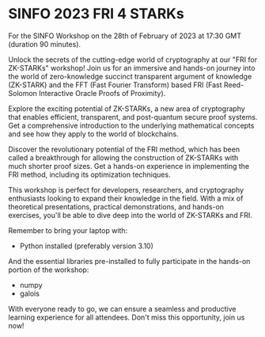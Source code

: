 # SINFO 2023 FRI 4 STARKs
For the SINFO Workshop on the 28th of February of 2023 at 17:30 GMT (duration 90 minutes).

Unlock the secrets of the cutting-edge world of cryptography at our "FRI for ZK-STARKs" workshop! Join us for an immersive and hands-on journey into the world of zero-knowledge succinct transparent argument of knowledge (ZK-STARK) and the FFT (Fast Fourier Transform) based FRI (Fast Reed-Solomon Interactive Oracle Proofs of Proximity).

Explore the exciting potential of ZK-STARKs, a new area of cryptography that enables efficient, transparent, and post-quantum secure proof systems. Get a comprehensive introduction to the underlying mathematical concepts and see how they apply to the world of blockchains.

Discover the revolutionary potential of the FRI method, which has been called a breakthrough for allowing the construction of ZK-STARKs with much shorter proof sizes. Get a hands-on experience in implementing the FRI method, including its optimization techniques.

This workshop is perfect for developers, researchers, and cryptography enthusiasts looking to expand their knowledge in the field. With a mix of theoretical presentations, practical demonstrations, and hands-on exercises, you'll be able to dive deep into the world of ZK-STARKs and FRI.

Remember to bring your laptop with:
- Python installed (preferably version 3.10)  

And the essential libraries pre-installed to fully participate in the hands-on portion of the workshop:
- numpy
- galois  

With everyone ready to go, we can ensure a seamless and productive learning experience for all attendees. Don't miss this opportunity, join us now!
